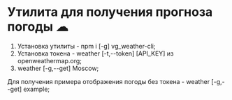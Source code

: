 # Утилита для получения прогноза погоды ☁

1) Установка утилиты - npm i [-g] vg_weather-cli;
2) Установка токена - weather [-t,--token] [API_KEY] из openweathermap.org;
3) weather [-g,--get] Moscow;

Для получения примера отображения погоды без токена - weather [-g,--get] example;
